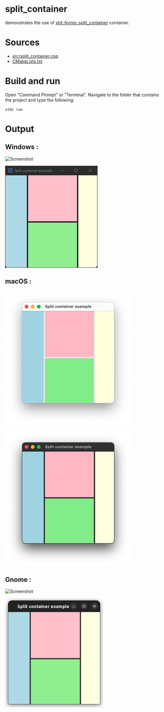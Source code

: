 # split_container

demonstrates the use of [xtd::forms::split_container](../../../../src/xtd.forms/include/xtd/forms/split_container.h) container.

# Sources

* [src/split_container.cpp](src/split_container.cpp)
* [CMakeLists.txt](CMakeLists.txt)

# Build and run

Open "Command Prompt" or "Terminal". Navigate to the folder that contains the project and type the following:

```shell
xtdc run
```

# Output

## Windows :

![Screenshot](../../../../docs/pictures/examples/containers/split_container_w.png)

![Screenshot](../../../../docs/pictures/examples/containers/split_container_wd.png)

## macOS :

![Screenshot](../../../../docs/pictures/examples/containers/split_container_m.png)

![Screenshot](../../../../docs/pictures/examples/containers/split_container_md.png)

## Gnome :

![Screenshot](../../../../docs/pictures/examples/containers/split_container_g.png)

![Screenshot](../../../../docs/pictures/examples/containers/split_container_gd.png)
